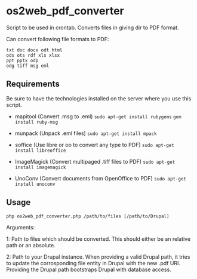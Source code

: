 os2web_pdf_converter
====================

Script to be used in crontab. Converts files in giving dir to PDF format.

Can convert following file formats to PDF:

    txt doc docx odt html
    ods ots rdf xls xlsx
    ppt pptx odp
    odg tiff msg eml


Requirements
------------
Be sure to have the technologies installed on the server where you use this
script.

 - mapitool (Convert .msg to .eml)
   `sudo apt-get install rubygems`
   `gem install ruby-msg`

 - munpack (Unpack .eml files)
   `sudo apt-get install mpack`

 - soffice (Use libre or oo to convert any type to PDF)
   `sudo apt-get install libreoffice`

 - ImageMagick (Convert multipaged .tiff files to PDF)
   `sudo apt-get install imagemagick`

 - UnoConv (Convert documents from OpenOffice to PDF)
   `sudo apt-get install unoconv`

Usage
-----

  `php os2web_pdf_converter.php /path/to/files [/path/to/Drupal]`

Arguments:

1: Path to files which should be converted. This should either be an
   relative path or an absolute.

2: Path to your Drupal instance. When providing a valid Drupal path, it
   tries to update the corrosponding file entity in Drupal with the new
   .pdf URI. Providing the Drupal path bootstraps Drupal with database access.
